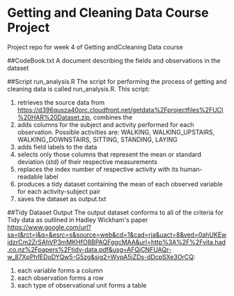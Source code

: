 # Getting and Cleaning Data Course Project
Project repo for week 4 of Getting andCcleaning Data course

##CodeBook.txt
A document describing the fields and observations in the dataset

##Script run_analysis.R
The script for performing the process of getting and cleaning data is called run_analysis.R.  This script: 

1. retrieves the source data from https://d396qusza40orc.cloudfront.net/getdata%2Fprojectfiles%2FUCI%20HAR%20Dataset.zip, combines the 
2. adds columns for the subject and activity performed for each observation.  Possible activities are: WALKING,
WALKING_UPSTAIRS, WALKING_DOWNSTAIRS, SITTING, STANDING, LAYING
3. adds field labels to the data
4. selects only those columns that represent the mean or standard deviation (std) of their respective measurements
5. replaces the index number of respective activity with its human-readable label
6. produces a tidy dataset containing the mean of each observed variable for each activity-subject pair
7. saves the dataset as output.txt



##Tidy Dataset Output
The output dataset conforms to all of the criteria for Tidy data as outlined in Hadley Wickham's paper https://www.google.com/url?sa=t&rct=j&q=&esrc=s&source=web&cd=1&cad=rja&uact=8&ved=0ahUKEwidzrCm2ZrSAhVP3mMKHfO8BPAQFggcMAA&url=http%3A%2F%2Fvita.had.co.nz%2Fpapers%2Ftidy-data.pdf&usg=AFQjCNFUAQr-w_87XpPhfEDoDYQw5-G5zg&sig2=WvpA5iZDs-dDcpSXe3OrCQ:
1. each variable forms a column
2. each observation forms a row
3. each type of observational unit forms a table